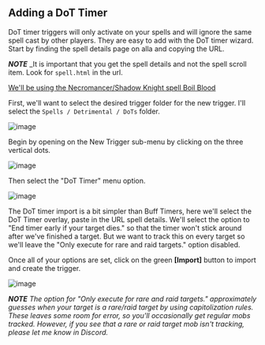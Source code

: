 ## Adding a DoT Timer

DoT timer triggers will only activate on your spells and will ignore the same spell cast by other players.  They are easy to add with the DoT timer wizard. Start by finding the spell details page on alla and copying the URL.

**_NOTE_** _It is important that you get the spell details and not the spell scroll item. Look for ```spell.html``` in the url.

[We'll be using the Necromancer/Shadow Knight spell Boil Blood](https://everquest.allakhazam.com/db/spell.html?spell=451)

First, we'll want to select the desired trigger folder for the new trigger.  I'll select the ```Spells / Detrimental / DoTs``` folder.

![image](https://user-images.githubusercontent.com/66176124/136667656-ae9befbc-6443-4a1c-ad5a-a3b22a9ed0f7.png)

Begin by opening on the New Trigger sub-menu by clicking on the three vertical dots.

![image](https://user-images.githubusercontent.com/66176124/136667108-b0326a95-370c-43c1-9fe0-dbd7a4a472cc.png)

Then select the "DoT Timer" menu option.

![image](https://user-images.githubusercontent.com/66176124/136667677-6d557394-ff42-45a0-a3f5-d1c9cc1c8270.png)

The DoT timer import is a bit simpler than Buff Timers, here we'll select the DoT Timer overlay, paste in the URL spell details.  We'll select the option to "End timer early if your target dies." so that the timer won't stick around after we've finished a target.  But we want to track this on every target so we'll leave the "Only execute for rare and raid targets." option disabled.

Once all of your options are set, click on the green **\[Import\]** button to import and create the trigger.

![image](https://user-images.githubusercontent.com/66176124/136667817-88f7fe0b-08db-4ce6-aad6-7a460d37859a.png)

_**NOTE** The option for "Only execute for rare and raid targets." approximately guesses when your target is a rare/raid target by using capitolization rules.  These leaves some room for error, so you'll occasionally get regular mobs tracked.  However, if you see that a rare or raid target mob isn't tracking, please let me know in Discord._
